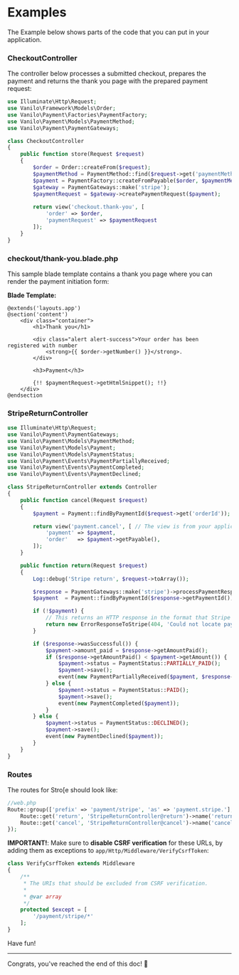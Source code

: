 # Examples

The Example below shows parts of the code that you can put in your application.

### CheckoutController

The controller below processes a submitted checkout, prepares the payment and returns the thank you
page with the prepared payment request:

```php
use Illuminate\Http\Request;
use Vanilo\Framework\Models\Order;
use Vanilo\Payment\Factories\PaymentFactory;
use Vanilo\Payment\Models\PaymentMethod;
use Vanilo\Payment\PaymentGateways;

class CheckoutController
{
    public function store(Request $request)
    {
        $order = Order::createFrom($request);
        $paymentMethod = PaymentMethod::find($request->get('paymentMethod'));
        $payment = PaymentFactory::createFromPayable($order, $paymentMethod);
        $gateway = PaymentGateways::make('stripe');
        $paymentRequest = $gateway->createPaymentRequest($payment);
        
        return view('checkout.thank-you', [
            'order' => $order,
            'paymentRequest' => $paymentRequest
        ]);
    }
}
```

### checkout/thank-you.blade.php

This sample blade template contains a thank you page where you can render the payment initiation
form:

**Blade Template:**

```blade
@extends('layouts.app')
@section('content')
    <div class="container">
        <h1>Thank you</h1>

        <div class="alert alert-success">Your order has been registered with number
            <strong>{{ $order->getNumber() }}</strong>.
        </div>

        <h3>Payment</h3>

        {!! $paymentRequest->getHtmlSnippet(); !!}
    </div>
@endsection
```

### StripeReturnController

```php
use Illuminate\Http\Request;
use Vanilo\Payment\PaymentGateways;
use Vanilo\Payment\Models\PaymentMethod;
use Vanilo\Payment\Models\Payment;
use Vanilo\Payment\Models\PaymentStatus;
use Vanilo\Payment\Events\PaymentPartiallyReceived;
use Vanilo\Payment\Events\PaymentCompleted;
use Vanilo\Payment\Events\PaymentDeclined;

class StripeReturnController extends Controller
{
    public function cancel(Request $request)
    {
        $payment = Payment::findByPaymentId($request->get('orderId'));

        return view('payment.cancel', [ // The view is from your application
            'payment' => $payment,
            'order'   => $payment->getPayable(),
        ]);
    }

    public function return(Request $request)
    {
        Log::debug('Stripe return', $request->toArray());

        $response = PaymentGateways::make('stripe')->processPaymentResponse($request);
        $payment  = Payment::findByPaymentId($response->getPaymentId());

        if (!$payment) {
            // This returns an HTTP response in the format that Stripe understands
            return new ErrorResponseToStripe(404, 'Could not locate payment with id ' . $response->getPaymentId());
        }

        if ($response->wasSuccessful()) {
            $payment->amount_paid = $response->getAmountPaid();
            if ($response->getAmountPaid() < $payment->getAmount()) {
                $payment->status = PaymentStatus::PARTIALLY_PAID();
                $payment->save();
                event(new PaymentPartiallyReceived($payment, $response->getAmountPaid()));
            } else {
                $payment->status = PaymentStatus::PAID();
                $payment->save();
                event(new PaymentCompleted($payment));
            }
        } else {
            $payment->status = PaymentStatus::DECLINED();
            $payment->save();
            event(new PaymentDeclined($payment));
        }
    }
}
```

### Routes

The routes for Stro[e should look like:

```php
//web.php
Route::group(['prefix' => 'payment/stripe', 'as' => 'payment.stripe.'], function() {
    Route::get('return', 'StripeReturnController@return')->name('return');
    Route::get('cancel', 'StripeReturnController@cancel')->name('cancel');
});
```

**IMPORTANT!**: Make sure to **disable CSRF verification** for these URLs, by adding them as
exceptions to `app/Http/Middleware/VerifyCsrfToken`:

```php
class VerifyCsrfToken extends Middleware
{
    /**
     * The URIs that should be excluded from CSRF verification.
     *
     * @var array
     */
    protected $except = [
        '/payment/stripe/*'
    ];
}
```

Have fun!

---
Congrats, you've reached the end of this doc! 🎉
